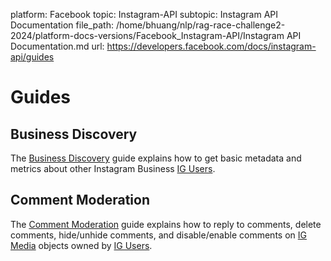 platform: Facebook
topic: Instagram-API
subtopic: Instagram API Documentation
file_path: /home/bhuang/nlp/rag-race-challenge2-2024/platform-docs-versions/Facebook_Instagram-API/Instagram API Documentation.md
url: https://developers.facebook.com/docs/instagram-api/guides

# Guides

## Business Discovery

The [Business Discovery](https://developers.facebook.com/docs/instagram-api/guides/business-discovery) guide explains how to get basic metadata and metrics about other Instagram Business [IG Users](https://developers.facebook.com/docs/instagram-api/reference/ig-user).

[](#)

## Comment Moderation

The [Comment Moderation](https://developers.facebook.com/docs/instagram-api/guides/comment-moderation) guide explains how to reply to comments, delete comments, hide/unhide comments, and disable/enable comments on [IG Media](https://developers.facebook.com/docs/instagram-api/reference/ig-media) objects owned by [IG Users](https://developers.facebook.com/docs/instagram-api/reference/ig-user).

[](#)